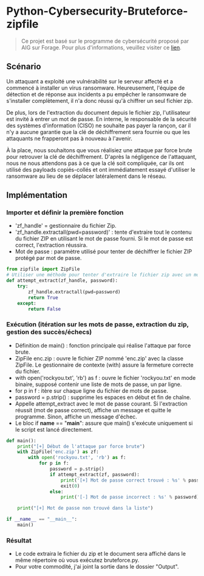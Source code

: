 # Python-Cybersecurity-Bruteforce-zipfile
> Ce projet est basé sur le programme de cybersécurité proposé par AIG sur Forage. Pour plus d'informations, veuillez visiter ce [lien](https://www.theforage.com/simulations/aig/cybersecurity-ku1i).

## Scénario
Un attaquant a exploité une vulnérabilité sur le serveur affecté et a commencé à installer un virus ransomware. Heureusement, l'équipe de détection et de réponse aux incidents a pu empêcher le ransomware de s'installer complètement, il n'a donc réussi qu'à chiffrer un seul fichier zip.  

De plus, lors de l'extraction du document depuis le fichier zip, l'utilisateur est invité à entrer un mot de passe.
En interne, le responsable de la sécurité des systèmes d'information (CISO) ne souhaite pas payer la rançon, car il n'y a aucune garantie que la clé de déchiffrement sera fournie ou que les attaquants ne frapperont pas à nouveau à l'avenir.  

À la place, nous souhaitons que vous réalisiez une attaque par force brute pour retrouver la clé de déchiffrement. D'après la négligence de l'attaquant, nous ne nous attendons pas à ce que la clé soit compliquée, car ils ont utilisé des payloads copiés-collés et ont immédiatement essayé d'utiliser le ransomware au lieu de se déplacer latéralement dans le réseau.

## Implémentation
### Importer et définir la première fonction  
* 'zf_handle' = gestionnaire du fichier Zip.  
* 'zf_handle.extractall(pwd=password)' : tente d'extraire tout le contenu du fichier ZIP en utilisant le mot de passe fourni. Si le mot de passe est correct, l'extraction réussira.  
* Mot de passe : paramètre utilisé pour tenter de déchiffrer le fichier ZIP protégé par mot de passe.

```python
from zipfile import ZipFile
# Utiliser une méthode pour tenter d'extraire le fichier zip avec un mot de passe donné
def attempt_extract(zf_handle, password):
    try:
        zf_handle.extractall(pwd=password)
        return True
    except:
        return False
```

### Exécution (itération sur les mots de passe, extraction du zip, gestion des succès/échecs)

* Définition de main() : fonction principale qui réalise l'attaque par force brute.  
* ZipFile enc.zip : ouvre le fichier ZIP nommé 'enc.zip' avec la classe ZipFile. Le gestionnaire de contexte (with) assure la fermeture correcte du fichier.  
* with open('rockyou.txt', 'rb') as f : ouvre le fichier 'rockyou.txt' en mode binaire, supposé contenir une liste de mots de passe, un par ligne.  
* for p in f : itère sur chaque ligne du fichier de mots de passe.  
* password = p.strip() : supprime les espaces en début et fin de chaîne.  
* Appelle attempt_extract avec le mot de passe courant. Si l'extraction réussit (mot de passe correct), affiche un message et quitte le programme. Sinon, affiche un message d'échec.  
* Le bloc if __name__ == "__main__": assure que main() s'exécute uniquement si le script est lancé directement.

```python
def main():
    print("[+] Début de l'attaque par force brute")
    with ZipFile('enc.zip') as zf:
        with open('rockyou.txt', 'rb') as f:
            for p in f:
                password = p.strip()
                if attempt_extract(zf, password):
                    print('[+] Mot de passe correct trouvé : %s' % password)
                    exit(0)
                else:
                    print('[-] Mot de passe incorrect : %s' % password)

    print("[+] Mot de passe non trouvé dans la liste")

if __name__ == "__main__":
    main()
```

### Résultat  
* Le code extraira le fichier du zip et le document sera affiché dans le même répertoire où vous exécutez bruteforce.py.  
* Pour votre commodité, j'ai joint la sortie dans le dossier "Output".
